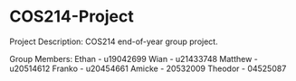 # COS214-Project

Project Description:
COS214 end-of-year group project.

Group Members:
Ethan - u19042699
Wian - u21433748
Matthew - u20514612
Franko - u20454661
Amicke - 20532009
Theodor - 04525087
